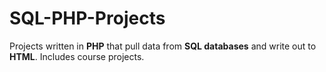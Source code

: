 # SQL-PHP-Projects
Projects written in **PHP** that pull data from **SQL databases** and write out to **HTML**.
Includes course projects.
